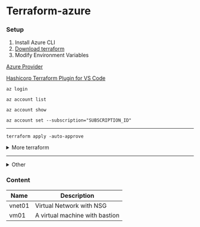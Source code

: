# Terraform-azure

### Setup

1. Install Azure CLI
2. [Download terraform](https://developer.hashicorp.com/terraform/downloads)
3. Modify Environment Variables

[Azure Provider](https://registry.terraform.io/providers/hashicorp/azurerm/latest/docs)

[Hashicorp Terraform Plugin for VS Code](https://marketplace.visualstudio.com/items?itemName=HashiCorp.terraform)

```
az login
```
```
az account list
```
```
az account show
```
```
az account set --subscription="SUBSCRIPTION_ID"
```
----------
```
terraform apply -auto-approve
```
<details><summary>More terraform</summary>
<p>

```
terraform -help
```
```
terraform init 
```
```
terraform validate
```
```
terraform plan
```
```
terraform apply -auto-approve
```
```
terraform workspace show
```
```
terraform destroy
```
```
terraform workspace show
```
```
terraform workspace list
```
```
terraform workspace new dev
```
```
terraform workspace select dev
```

</p>
</details>


----------------
<details><summary>Other</summary>
<p>

```
ssh-keygen -m PEM -t rsa -b 4096 -C "azureuser@myserver" -f terraform-azure.pem 
```
```
icacls.exe terraform-azure.pem /reset
```
```
icacls.exe terraform-azure.pem /grant:r "$($env:username):(r)"
```
```
icacls.exe terraform-azure.pem /inheritance:r
```
</p>
</details>

### Content

| Name | Description | 
|--|--|
| vnet01 | Virtual Network with NSG
| vm01 | A virtual machine with bastion
